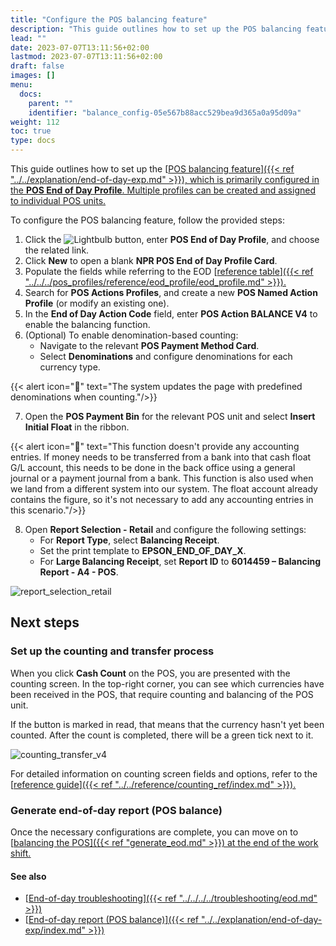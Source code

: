 ```yaml
---
title: "Configure the POS balancing feature"
description: "This guide outlines how to set up the POS balancing feature, which is primarily configured in the POS End of Day Profile. Multiple profiles can be created and assigned to individual POS units."
lead: ""
date: 2023-07-07T13:11:56+02:00
lastmod: 2023-07-07T13:11:56+02:00
draft: false
images: []
menu:
  docs:
    parent: ""
    identifier: "balance_config-05e567b88acc529bea9d365a0a95d09a"
weight: 112
toc: true
type: docs
---
```


This guide outlines how to set up the [<ins>POS balancing feature<ins>]({{< ref "../../explanation/end-of-day-exp.md" >}}), which is primarily configured in the **POS End of Day Profile**. Multiple profiles can be created and assigned to individual POS units.

To configure the POS balancing feature, follow the provided steps:


1. Click the ![Lightbulb](Lightbulb_icon.PNG) button, enter **POS End of Day Profile**, and choose the related link.
2. Click **New** to open a blank **NPR POS End of Day Profile Card**. 
3. Populate the fields while referring to the EOD [<ins>reference table<ins>]({{< ref "../../../pos_profiles/reference/eod_profile/eod_profile.md" >}}).
4. Search for **POS Actions Profiles**, and create a new **POS Named Action Profile** (or modify an existing one).
5. In the **End of Day Action Code** field, enter **POS Action BALANCE V4** to enable the balancing function.     
6. (Optional) To enable denomination-based counting:     
   - Navigate to the relevant **POS Payment Method Card**.
   - Select **Denominations** and configure denominations for each currency type.    

  {{< alert icon="📝" text="The system updates the page with predefined denominations when counting."/>}}

7. Open the **POS Payment Bin** for the relevant POS unit and select **Insert Initial Float** in the ribbon.   

  {{< alert icon="📝" text="This function doesn't provide any accounting entries. If money needs to be transferred from a bank into that cash float G/L account, this needs to be done in the back office using a general journal or a payment journal from a bank. This function is also used when we land from a different system into our system. The float account already contains the figure, so it's not necessary to add any accounting entries in this scenario."/>}}

8. Open **Report Selection - Retail** and configure the following settings:
    - For **Report Type**, select **Balancing Receipt**.
    - Set the print template to **EPSON_END_OF_DAY_X**.
    - For **Large Balancing Receipt**, set **Report ID** to **6014459 – Balancing Report - A4 - POS**.


![report_selection_retail](report_selection_retail_v4.png)

## Next steps

### Set up the counting and transfer process

When you click **Cash Count** on the POS, you are presented with the counting screen. In the top-right corner, you can see which currencies have been received in the POS, that require counting and balancing of the POS unit. 

If the button is marked in read, that means that the currency hasn't yet been counted. After the count is completed, there will be a green tick next to it. 

![counting_transfer_v4](counting_transfer_v4.png)

For detailed information on counting screen fields and options, refer to the [<ins>reference guide<ins>]({{< ref "../../reference/counting_ref/index.md" >}}).

### Generate end-of-day report (POS balance)

Once the necessary configurations are complete, you can move on to [<ins>balancing the POS<ins>]({{< ref "generate_eod.md" >}}) at the end of the work shift.

#### See also 

- [<ins>End-of-day troubleshooting<ins>]({{< ref "../../../../troubleshooting/eod.md" >}})
- [<ins>End-of-day report (POS balance)<ins>]({{< ref "../../explanation/end-of-day-exp/index.md" >}})